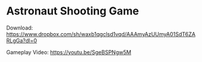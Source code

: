 # Astronaut Shooting Game

Download: https://www.dropbox.com/sh/waxb1qgclsd1vqd/AAAmyAzUUmyA01SdT6ZARLgGa?dl=0

Gameplay Video: https://youtu.be/SgeBSPNgw5M
